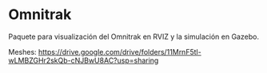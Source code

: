 # Omnitrak
Paquete para visualización del Omnitrak en RVIZ y la simulación en Gazebo.

Meshes: https://drive.google.com/drive/folders/11MrnF5tl-wLMBZGHr2skQb-cNJBwU8AC?usp=sharing
